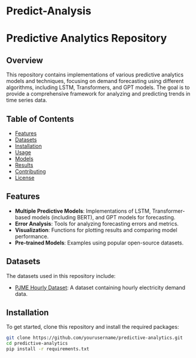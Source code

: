 # Predict-Analysis
# Predictive Analytics Repository

## Overview

This repository contains implementations of various predictive analytics models and techniques, focusing on demand forecasting using different algorithms, including LSTM, Transformers, and GPT models. The goal is to provide a comprehensive framework for analyzing and predicting trends in time series data.

## Table of Contents

- [Features](#features)
- [Datasets](#datasets)
- [Installation](#installation)
- [Usage](#usage)
- [Models](#models)
- [Results](#results)
- [Contributing](#contributing)
- [License](#license)

## Features

- **Multiple Predictive Models**: Implementations of LSTM, Transformer-based models (including BERT), and GPT models for forecasting.
- **Error Analysis**: Tools for analyzing forecasting errors and metrics.
- **Visualization**: Functions for plotting results and comparing model performance.
- **Pre-trained Models**: Examples using popular open-source datasets.

## Datasets

The datasets used in this repository include:
- [PJME Hourly Dataset](https://gist.github.com/ugallu/0587b040420ae881cd50f9f0e12a135a#file-pjme_hourly-csv): A dataset containing hourly electricity demand data.

## Installation

To get started, clone this repository and install the required packages:

```bash
git clone https://github.com/yourusername/predictive-analytics.git
cd predictive-analytics
pip install -r requirements.txt
